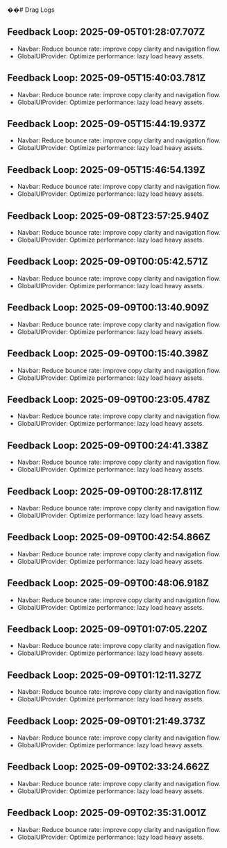 ��#   D r a g   L o g s 
 
 

## Feedback Loop: 2025-09-05T01:28:07.707Z

- Navbar: Reduce bounce rate: improve copy clarity and navigation flow.
- GlobalUIProvider: Optimize performance: lazy load heavy assets.

## Feedback Loop: 2025-09-05T15:40:03.781Z

- Navbar: Reduce bounce rate: improve copy clarity and navigation flow.
- GlobalUIProvider: Optimize performance: lazy load heavy assets.

## Feedback Loop: 2025-09-05T15:44:19.937Z

- Navbar: Reduce bounce rate: improve copy clarity and navigation flow.
- GlobalUIProvider: Optimize performance: lazy load heavy assets.

## Feedback Loop: 2025-09-05T15:46:54.139Z

- Navbar: Reduce bounce rate: improve copy clarity and navigation flow.
- GlobalUIProvider: Optimize performance: lazy load heavy assets.

## Feedback Loop: 2025-09-08T23:57:25.940Z

- Navbar: Reduce bounce rate: improve copy clarity and navigation flow.
- GlobalUIProvider: Optimize performance: lazy load heavy assets.

## Feedback Loop: 2025-09-09T00:05:42.571Z

- Navbar: Reduce bounce rate: improve copy clarity and navigation flow.
- GlobalUIProvider: Optimize performance: lazy load heavy assets.

## Feedback Loop: 2025-09-09T00:13:40.909Z

- Navbar: Reduce bounce rate: improve copy clarity and navigation flow.
- GlobalUIProvider: Optimize performance: lazy load heavy assets.

## Feedback Loop: 2025-09-09T00:15:40.398Z

- Navbar: Reduce bounce rate: improve copy clarity and navigation flow.
- GlobalUIProvider: Optimize performance: lazy load heavy assets.

## Feedback Loop: 2025-09-09T00:23:05.478Z

- Navbar: Reduce bounce rate: improve copy clarity and navigation flow.
- GlobalUIProvider: Optimize performance: lazy load heavy assets.

## Feedback Loop: 2025-09-09T00:24:41.338Z

- Navbar: Reduce bounce rate: improve copy clarity and navigation flow.
- GlobalUIProvider: Optimize performance: lazy load heavy assets.

## Feedback Loop: 2025-09-09T00:28:17.811Z

- Navbar: Reduce bounce rate: improve copy clarity and navigation flow.
- GlobalUIProvider: Optimize performance: lazy load heavy assets.

## Feedback Loop: 2025-09-09T00:42:54.866Z

- Navbar: Reduce bounce rate: improve copy clarity and navigation flow.
- GlobalUIProvider: Optimize performance: lazy load heavy assets.

## Feedback Loop: 2025-09-09T00:48:06.918Z

- Navbar: Reduce bounce rate: improve copy clarity and navigation flow.
- GlobalUIProvider: Optimize performance: lazy load heavy assets.

## Feedback Loop: 2025-09-09T01:07:05.220Z

- Navbar: Reduce bounce rate: improve copy clarity and navigation flow.
- GlobalUIProvider: Optimize performance: lazy load heavy assets.

## Feedback Loop: 2025-09-09T01:12:11.327Z

- Navbar: Reduce bounce rate: improve copy clarity and navigation flow.
- GlobalUIProvider: Optimize performance: lazy load heavy assets.

## Feedback Loop: 2025-09-09T01:21:49.373Z

- Navbar: Reduce bounce rate: improve copy clarity and navigation flow.
- GlobalUIProvider: Optimize performance: lazy load heavy assets.

## Feedback Loop: 2025-09-09T02:33:24.662Z

- Navbar: Reduce bounce rate: improve copy clarity and navigation flow.
- GlobalUIProvider: Optimize performance: lazy load heavy assets.

## Feedback Loop: 2025-09-09T02:35:31.001Z

- Navbar: Reduce bounce rate: improve copy clarity and navigation flow.
- GlobalUIProvider: Optimize performance: lazy load heavy assets.

